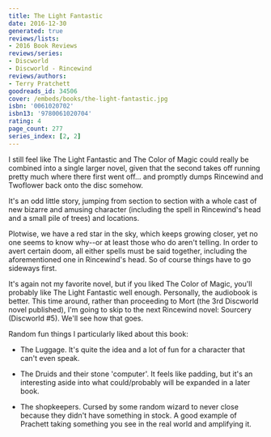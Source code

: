 ```yaml
---
title: The Light Fantastic
date: 2016-12-30
generated: true
reviews/lists:
- 2016 Book Reviews
reviews/series:
- Discworld
- Discworld - Rincewind
reviews/authors:
- Terry Pratchett
goodreads_id: 34506
cover: /embeds/books/the-light-fantastic.jpg
isbn: '0061020702'
isbn13: '9780061020704'
rating: 4
page_count: 277
series_index: [2, 2]
---
```

I still feel like The Light Fantastic and The Color of Magic could really be combined into a single larger novel, given that the second takes off running pretty much where there first went off... and promptly dumps Rincewind and Twoflower back onto the disc somehow.  

It's an odd little story, jumping from section to section with a whole cast of new bizarre and amusing character (including the spell in Rincewind's head and a small pile of trees) and locations.  

<!--more-->

Plotwise, we have a red star in the sky, which keeps growing closer, yet no one seems to know why--or at least those who do aren't telling. In order to avert certain doom, all either spells must be said together, including the aforementioned one in Rincewind's head. So of course things have to go sideways first.  

It's again not my favorite novel, but if you liked The Color of Magic, you'll probably like The Light Fantastic well enough. Personally, the audiobook is better. This time around, rather than proceeding to Mort (the 3rd Discworld novel published), I'm going to skip to the next Rincewind novel: Sourcery (Discworld #5). We'll see how that goes.  

Random fun things I particularly liked about this book:  

- The Luggage. It's quite the idea and a lot of fun for a character that can't even speak.  

- The Druids and their stone 'computer'. It feels like padding, but it's an interesting aside into what could/probably will be expanded in a later book.  

- The shopkeepers. Cursed by some random wizard to never close because they didn't have something in stock. A good example of Prachett taking something you see in the real world and amplifying it.